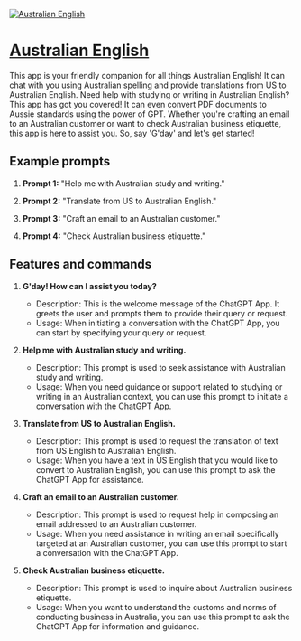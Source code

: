 [![Australian English](https://files.oaiusercontent.com/file-Y8EWH9rJkXSUxcMkYD6kPSvY?se=2123-10-17T10%3A14%3A13Z&sp=r&sv=2021-08-06&sr=b&rscc=max-age%3D31536000%2C%20immutable&rscd=attachment%3B%20filename%3D4b481713-caea-43a2-ab9b-b32b7d2a2a31.png&sig=GZKWglN5rrKD%2BZTCRt1362sYCc3gH02rhbaUeqOVmTo%3D)](https://chat.openai.com/g/g-giBC1tk1d-australian-english)

# [Australian English](https://chat.openai.com/g/g-giBC1tk1d-australian-english)

This app is your friendly companion for all things Australian English! It can chat with you using Australian spelling and provide translations from US to Australian English. Need help with studying or writing in Australian English? This app has got you covered! It can even convert PDF documents to Aussie standards using the power of GPT. Whether you're crafting an email to an Australian customer or want to check Australian business etiquette, this app is here to assist you. So, say 'G'day' and let's get started!

## Example prompts

1. **Prompt 1:** "Help me with Australian study and writing."

2. **Prompt 2:** "Translate from US to Australian English."

3. **Prompt 3:** "Craft an email to an Australian customer."

4. **Prompt 4:** "Check Australian business etiquette."


## Features and commands

1. **G'day! How can I assist you today?**
    - Description: This is the welcome message of the ChatGPT App. It greets the user and prompts them to provide their query or request.
    - Usage: When initiating a conversation with the ChatGPT App, you can start by specifying your query or request.

2. **Help me with Australian study and writing.**
    - Description: This prompt is used to seek assistance with Australian study and writing.
    - Usage: When you need guidance or support related to studying or writing in an Australian context, you can use this prompt to initiate a conversation with the ChatGPT App.

3. **Translate from US to Australian English.**
    - Description: This prompt is used to request the translation of text from US English to Australian English.
    - Usage: When you have a text in US English that you would like to convert to Australian English, you can use this prompt to ask the ChatGPT App for assistance.

4. **Craft an email to an Australian customer.**
    - Description: This prompt is used to request help in composing an email addressed to an Australian customer.
    - Usage: When you need assistance in writing an email specifically targeted at an Australian customer, you can use this prompt to start a conversation with the ChatGPT App.

5. **Check Australian business etiquette.**
    - Description: This prompt is used to inquire about Australian business etiquette.
    - Usage: When you want to understand the customs and norms of conducting business in Australia, you can use this prompt to ask the ChatGPT App for information and guidance.